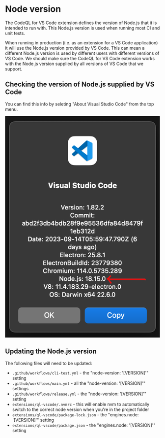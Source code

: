 # Node version

The CodeQL for VS Code extension defines the version of Node.js that it is intended to run with. This Node.js version is used when running most CI and unit tests.

When running in production (i.e. as an extension for a VS Code application) it will use the Node.js version provided by VS Code. This can mean a different Node.js version is used by different users with different versions of VS Code.
We should make sure the CodeQL for VS Code extension works with the Node.js version supplied by all versions of VS Code that we support.

## Checking the version of Node.js supplied by VS Code

You can find this info by seleting "About Visual Studio Code" from the top menu.

![about-vscode](images/about-vscode.png)

## Updating the Node.js version

The following files will need to be updated:
- `.github/workflows/cli-test.yml` - the "node-version: '[VERSION]'" setting
- `.github/workflows/main.yml` - all the "node-version: '[VERSION]'" settings
- `.github/workflows/release.yml` - the "node-version: '[VERSION]'" setting
- `extensions/ql-vscode/.nvmrc` - this will enable nvm to automatically switch to the correct node version when you're in the project folder
- `extensions/ql-vscode/package-lock.json` - the "engines.node: '[VERSION]'" setting
- `extensions/ql-vscode/package.json` - the "engines.node: '[VERSION]'" setting

